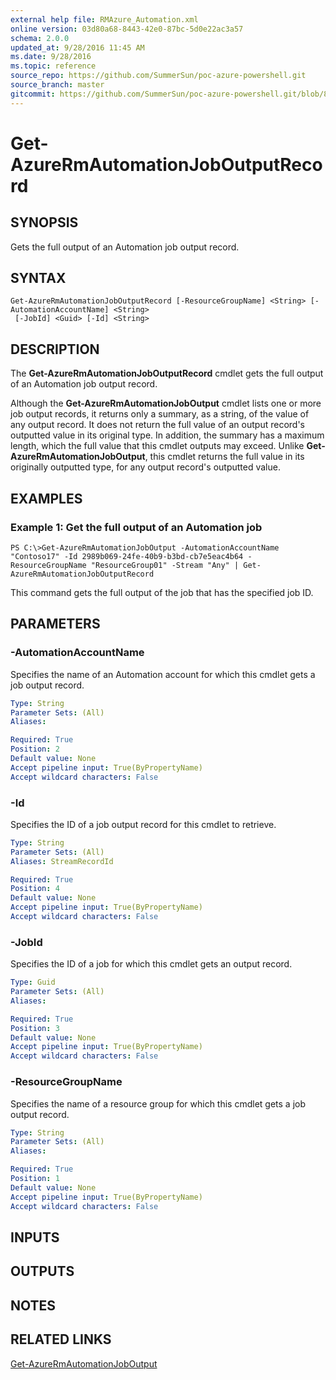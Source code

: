 ```yaml
---
external help file: RMAzure_Automation.xml
online version: 03d80a68-8443-42e0-87bc-5d0e22ac3a57
schema: 2.0.0
updated_at: 9/28/2016 11:45 AM
ms.date: 9/28/2016
ms.topic: reference
source_repo: https://github.com/SummerSun/poc-azure-powershell.git
source_branch: master
gitcommit: https://github.com/SummerSun/poc-azure-powershell.git/blob/8903b0f1daa01932ac5fa167f377736de2df6709/azureps-cmdlets-docs/Resource%20Manager/Automation%20Cmdlets/v0.9.8/Get-AzureRmAutomationJobOutputRecord.md
---
```


# Get-AzureRmAutomationJobOutputRecord
## SYNOPSIS
Gets the full output of an Automation job output record.

## SYNTAX

```
Get-AzureRmAutomationJobOutputRecord [-ResourceGroupName] <String> [-AutomationAccountName] <String>
 [-JobId] <Guid> [-Id] <String>
```

## DESCRIPTION
The **Get-AzureRmAutomationJobOutputRecord** cmdlet gets the full output of an Automation job output record.

Although the **Get-AzureRmAutomationJobOutput** cmdlet lists one or more job output records, it returns only a summary, as a string, of the value of any output record.
It does not return the full value of an output record's outputted value in its original type.
In addition, the summary has a maximum length, which the full value that this cmdlet outputs may exceed.
Unlike **Get-AzureRmAutomationJobOutput**, this cmdlet returns the full value in its originally outputted type, for any output record's outputted value.

## EXAMPLES

### Example 1: Get the full output of an Automation job
```
PS C:\>Get-AzureRmAutomationJobOutput -AutomationAccountName "Contoso17" -Id 2989b069-24fe-40b9-b3bd-cb7e5eac4b64 -ResourceGroupName "ResourceGroup01" -Stream "Any" | Get-AzureRmAutomationJobOutputRecord
```

This command gets the full output of the job that has the specified job ID.

## PARAMETERS

### -AutomationAccountName
Specifies the name of an Automation account for which this cmdlet gets a job output record.

```yaml
Type: String
Parameter Sets: (All)
Aliases: 

Required: True
Position: 2
Default value: None
Accept pipeline input: True(ByPropertyName)
Accept wildcard characters: False
```

### -Id
Specifies the ID of a job output record for this cmdlet to retrieve.

```yaml
Type: String
Parameter Sets: (All)
Aliases: StreamRecordId

Required: True
Position: 4
Default value: None
Accept pipeline input: True(ByPropertyName)
Accept wildcard characters: False
```

### -JobId
Specifies the ID of a job for which this cmdlet gets an output record.

```yaml
Type: Guid
Parameter Sets: (All)
Aliases: 

Required: True
Position: 3
Default value: None
Accept pipeline input: True(ByPropertyName)
Accept wildcard characters: False
```

### -ResourceGroupName
Specifies the name of a resource group for which this cmdlet gets a job output record.

```yaml
Type: String
Parameter Sets: (All)
Aliases: 

Required: True
Position: 1
Default value: None
Accept pipeline input: True(ByPropertyName)
Accept wildcard characters: False
```

## INPUTS

## OUTPUTS

## NOTES

## RELATED LINKS

[Get-AzureRmAutomationJobOutput](03d80a68-8443-42e0-87bc-5d0e22ac3a57)

